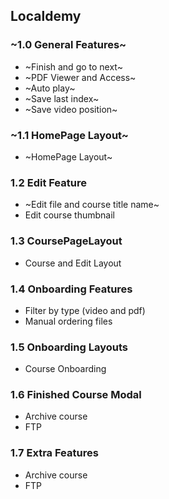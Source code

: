 ## Localdemy

### ~1.0 General Features~

- ~Finish and go to next~
- ~PDF Viewer and Access~
- ~Auto play~
- ~Save last index~
- ~Save video position~

### ~1.1 HomePage Layout~

- ~HomePage Layout~

### 1.2 Edit Feature
- ~Edit file and course title name~
- Edit course thumbnail

### 1.3 CoursePageLayout
- Course and Edit Layout
### 1.4 Onboarding Features
- Filter by type (video and pdf)
- Manual ordering files
### 1.5 Onboarding Layouts
- Course Onboarding
### 1.6 Finished Course Modal
- Archive course
- FTP

### 1.7 Extra Features
- Archive course
- FTP

